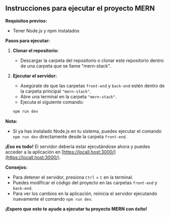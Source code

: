 ## Instrucciones para ejecutar el proyecto MERN 

**Requisitos previos:**

* Tener Node.js y npm instalados

**Pasos para ejecutar:**

1. **Clonar el repositorio:**
    * Descargar la carpeta del repositorio o clonar este repositorio dentro de una carpeta que se llame "mern-stack".
2. **Ejecutar el servidor:**
    * Asegúrate de que las carpetas `front-end` y `back-end` estén dentro de la carpeta principal `"mern-stack"`.
    * Abre una terminal en la carpeta `"mern-stack"`.
    * Ejecuta el siguiente comando:

    ```bash
    npm run dev
    ```

**Nota:**

* Si ya has instalado Node.js en tu sistema, puedes ejecutar el comando `npm run dev` directamente desde la carpeta `front-end`.

**¡Eso es todo!** El servidor debería estar ejecutándose ahora y puedes acceder a la aplicación en [https://locall.host:3000/](https://locall.host:3000/).

**Consejos:**

* Para detener el servidor, presiona `Ctrl` + `C` en la terminal.
* Puedes modificar el código del proyecto en las carpetas `front-end` y `back-end`.
* Para ver los cambios en la aplicación, reinicia el servidor ejecutando nuevamente el comando `npm run dev`.

**¡Espero que esto te ayude a ejecutar tu proyecto MERN con éxito!**
